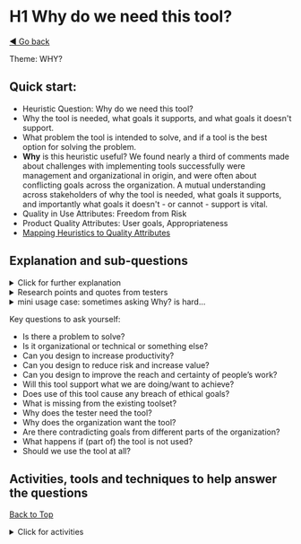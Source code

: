 <a name="TopofPage"></a>
# H1 Why do we need this tool?
[◄ Go back](README.md)

Theme: WHY?

## Quick start:

- Heuristic Question: Why do we need this tool?
- Why the tool is needed, what goals it supports, and what goals it doesn't support.
- What problem the tool is intended to solve, and if a tool is the best option for solving the problem.
- **Why** is this heuristic useful? We found nearly a third of comments made about challenges with implementing tools successfully were management and organizational in origin, and were often about conflicting goals across the organization. A mutual understanding across stakeholders of why the tool is needed, what goals it supports, and importantly what goals it doesn't - or cannot - support is vital.
- Quality in Use Attributes: Freedom from Risk
- Product Quality Attributes: User goals, Appropriateness
- [Mapping Heuristics to Quality Attributes](Qualityattributesv2.md)

## Explanation and sub-questions

<details close><summary>Click for further explanation</summary> 

You've embarked on designing, building, or choosing a new tool to help support testing.  
Think about:

-	what problem the tool is intended to solve, and whether a tool is the best option for solving that problem. 
-	the people who are testing and the organization, and how their (different) goals need supporting. 
-	enablers and blockers to meeting those goals. 
-	both the testers and the organization have motivations to adopt or to resist a new tool, and these may be the same or may conflict.

If you are tool designer or vendor, especially if you will not use the tool yourselves, you also ask this question as:
``Why do *they* need this tool?'' 
They might be different users, different customers, and other stakeholders.

Also ask ``Why else?''

</details>

<details close>
<summary>Research points and quotes from testers</summary>

Research Point: In the research leading to the design of these heuristics, we found there are often conflicting goals and expectations for the tools, and different perceptions of what problems needed resolving to enable improvement in working practices. Conflicting or unclear goals mean tool acquisition may be done in a short-term mindset. Tools may not even be the solution to the problem you are trying to address.

*``There may be several organizations - even within one organization - with conflicting goals for the same tool [example given of password control tool] Audit versus Dev may have different views about how that might be used''*

*``muddling through - don't have a goal ... just want to do things ... get things done''*

*``change always comes with some resistance, Discussing and setting a clear, shared goal we got a better understanding and purpose to find energy and time and money to finish the transition''*

*`` I would suggest we stop seeing tools as our main goal that will save us, or do the job for us''*

</details>

<details close>
<summary>mini usage case: sometimes asking Why? is hard...</summary>

In one usage, the heuristics started to be introduced late and the participant identified that asking **H01 Why?** can be difficult as it might force a change of mind set or a change of direction, by acknowledging different people will have different goals. While that could be exactly what is needed, it is also difficult to do because people are reluctant to change:
*'In later stages, however, this question may need to be adapted. Once discussions shift toward solutions, it can be challenging to steer back to the broader "why." Different personas appear at different stages with a unique perspective on the purpose of the tool. For instance, the buyer persona’s "why" may differ significantly from that of the tool's end users. To fully understand why the tool is needed, it’s essential to ask about challenges and goals from multiple stakeholders.'*
In this scenario, the participant decided to go with the Why? and Which tool? decisions as they were in place, and use the heuristics to guide their own work in planning future workshops.

</details>

Key questions to ask yourself:
-	Is there a problem to solve?
-	Is it organizational or technical or something else?
- Can you design to increase productivity?
-	Can you design to reduce risk and increase value?
-	Can you design to improve the reach and certainty of people’s work?
-	Will this tool support what we are doing/want to achieve?
-	Does use of this tool cause any breach of ethical goals?
-	What is missing from the existing toolset?
-	Why does the tester need the tool?
-	Why does the organization want the tool?
-	Are there contradicting goals from different parts of the organization?
- What happens if (part of) the tool is not used?
- Should we use the tool at all?

## Activities, tools and techniques to help answer the questions
[Back to Top](#TopofPage)

<details close>
  <summary> Click for activities </summary>

**How** will you go about answering heuristic question H01? To understand why you are building the tool, you need to consider goals for different stakeholders – including yourself.

You will need to iterate between H01 *“Why?”* and H02 *“Who?”* as you identify stakeholders and their goals.

We have tabulated the [Quality in Use and Product Quality Attributes](Qualityattributesv2.md) in a priority order based on the input from industry practitioners during our research. Use that data to help you focus on the optimal product attributes to meet the QiU/UX goals for your tool. We've included quotes from practitioners that you can use to help you understand your own goals, stakeholders, and contexts, plus a cross reference between the heuristics and the quality attributes.

There are many activities you might find useful to help you understand *Why* you need this tool and here are some links to typical activities, which include:
-	[SWOT analysis](Technique-SWOT-Analysis.md)
-	Gap Analysis helps understand what is missing and what's needed to get where we want to be: See [Wikipedia Gap Analysis page]( https://en.wikipedia.org/wiki/Gap_analysis) for an overview, and [Techtarget have a page on Gap Analysis](https://www.techtarget.com/searchcio/definition/gap-analysis)
-	Contextual Inquiry is the study of people working in context to understand what they do and why. See [Wikipedia Contextual Inquiry page](https://en.wikipedia.org/wiki/Contextual_inquiry) for an overview, and [Think Design have a page on Contextual Inquiry](https://think.design/user-design-research/contextual-inquiry/)
- Make an initial business case for the tool, including a ROI calculation, for one example see the Test Automation Patterns wiki on [Test Automation Business Case](https://testautomationpatterns.org/wiki/index.php/TEST_AUTOMATION_BUSINESS_CASE).
  
  - You may find it useful to consider your budget and a return on investment (ROI) calculation at this point, and include whether the costs will be treated as Capital Expenditure (CapEx) or Operational Expenditure (OpEx) as stakeholders may require specific expenditure types.
  - For example, if you are evaluating whether to use a tool, an early question might be to consider whether the cost of the tool is in line with budget constraints and savings goals. 
  - Alternatively if you are a tool supplier (in-house, open-source or vendor) and you are reviewing how to respond to a user change request, you might need to look at the ROI for the effort to make the change, and the benefit to the users. 
  - Research point: One participant working on updates to a tool said that they have to think about *``do I get payback for the amount of effort to make this change?''* when considering change requests.
  - Research point: in one case study, the participants used the heuristics to decide whether to evaluate a particular tool at all - the licencing cost for the tool was not in line with the department's financial savings goal, but the heuristics allowed them to identify alternative ways of meeting their goals. 
  - Research point: one participant commented that their organization favoured tooling expenses that could be Capital Expenditure rather than Operational Expenditure. 
</details>
